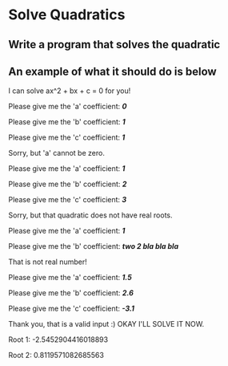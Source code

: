 # Solve Quadratics

## Write a program that solves the quadratic

## An example of what it should do is below

I can solve ax^2 + bx + c = 0 for you!

Please give me the 'a' coefficient: ***0***

Please give me the 'b' coefficient: ***1***

Please give me the 'c' coefficient: ***1***

Sorry, but 'a' cannot be zero.

Please give me the 'a' coefficient: ***1***

Please give me the 'b' coefficient: ***2***

Please give me the 'c' coefficient: ***3***

Sorry, but that quadratic does not have real roots.

Please give me the 'a' coefficient: ***1***

Please give me the 'b' coefficient: ***two 2 bla bla bla***

That is not real number!

Please give me the 'a' coefficient: ***1.5***

Please give me the 'b' coefficient: ***2.6***

Please give me the 'c' coefficient: ***-3.1***

Thank you, that is a valid input :) OKAY I'LL SOLVE IT NOW.

Root 1: -2.5452904416018893

Root 2: 0.8119571082685563